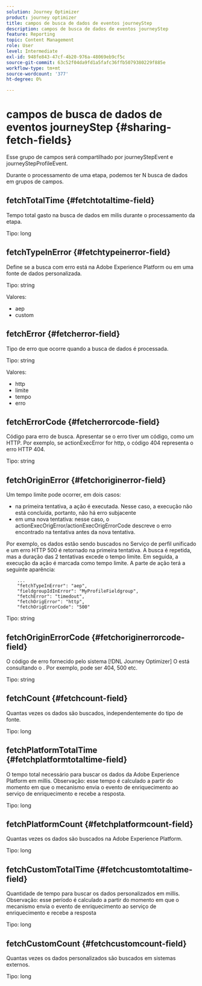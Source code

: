 ```yaml
---
solution: Journey Optimizer
product: journey optimizer
title: campos de busca de dados de eventos journeyStep
description: campos de busca de dados de eventos journeyStep
feature: Reporting
topic: Content Management
role: User
level: Intermediate
exl-id: 948fe843-47cf-4b20-976a-48069eb9cf5c
source-git-commit: 63c52f04da9fd1a5fafc36ffb5079380229f885e
workflow-type: tm+mt
source-wordcount: '377'
ht-degree: 0%

---
```


# campos de busca de dados de eventos journeyStep {#sharing-fetch-fields}

Esse grupo de campos será compartilhado por journeyStepEvent e journeyStepProfileEvent.

Durante o processamento de uma etapa, podemos ter N busca de dados em grupos de campos.

## fetchTotalTime {#fetchtotaltime-field}

Tempo total gasto na busca de dados em milis durante o processamento da etapa.

Tipo: long

## fetchTypeInError {#fetchtypeinerror-field}

Define se a busca com erro está na Adobe Experience Platform ou em uma fonte de dados personalizada.

Tipo: string

Valores:
* aep
* custom

## fetchError {#fetcherror-field}

Tipo de erro que ocorre quando a busca de dados é processada.

Tipo: string

Valores:
* http
* limite
* tempo
* erro

## fetchErrorCode {#fetcherrorcode-field}

Código para erro de busca. Apresentar se o erro tiver um código, como um HTTP. Por exemplo, se actionExecError for http, o código 404 representa o erro HTTP 404.

Tipo: string

## fetchOriginError {#fetchoriginerror-field}

Um tempo limite pode ocorrer, em dois casos:

* na primeira tentativa, a ação é executada. Nesse caso, a execução não está concluída, portanto, não há erro subjacente
* em uma nova tentativa: nesse caso, o actionExecOrigError/actionExecOrigErrorCode descreve o erro encontrado na tentativa antes da nova tentativa.

Por exemplo, os dados estão sendo buscados no Serviço de perfil unificado e um erro HTTP 500 é retornado na primeira tentativa. A busca é repetida, mas a duração das 2 tentativas excede o tempo limite. Em seguida, a execução da ação é marcada como tempo limite. A parte de ação terá a seguinte aparência:

```
    ...
    "fetchTypeInError": "aep",
    "fieldgroupIdInError": "MyProfileFieldgroup",
    "fetchError": "timedout",
    "fetchOrigError": "http",
    "fetchOrigErrorCode": "500"
```

Tipo: string

## fetchOriginErrorCode {#fetchoriginerrorcode-field}

O código de erro fornecido pelo sistema [!DNL Journey Optimizer] O está consultando o . Por exemplo, pode ser 404, 500 etc.

Tipo: string

## fetchCount {#fetchcount-field}

Quantas vezes os dados são buscados, independentemente do tipo de fonte.

Tipo: long

## fetchPlatformTotalTime {#fetchplatformtotaltime-field}

O tempo total necessário para buscar os dados da Adobe Experience Platform em millis. Observação: esse tempo é calculado a partir do momento em que o mecanismo envia o evento de enriquecimento ao serviço de enriquecimento e recebe a resposta.

Tipo: long

## fetchPlatformCount {#fetchplatformcount-field}

Quantas vezes os dados são buscados na Adobe Experience Platform.

Tipo: long

## fetchCustomTotalTime {#fetchcustomtotaltime-field}

Quantidade de tempo para buscar os dados personalizados em millis. Observação: esse período é calculado a partir do momento em que o mecanismo envia o evento de enriquecimento ao serviço de enriquecimento e recebe a resposta

Tipo: long

## fetchCustomCount {#fetchcustomcount-field}

Quantas vezes os dados personalizados são buscados em sistemas externos.

Tipo: long
